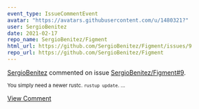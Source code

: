 ```yaml
---
event_type: IssueCommentEvent
avatar: "https://avatars.githubusercontent.com/u/1480321?"
user: SergioBenitez
date: 2021-02-17
repo_name: SergioBenitez/Figment
html_url: https://github.com/SergioBenitez/Figment/issues/9
repo_url: https://github.com/SergioBenitez/Figment
---
```


<a href='https://github.com/SergioBenitez' target='_blank'>SergioBenitez</a> commented on issue <a href='https://github.com/SergioBenitez/Figment/issues/9' target='_blank'>SergioBenitez/Figment#9</a>.

<small>You simply need a newer rustc. `rustup update`. ...</small>

<a href='https://github.com/SergioBenitez/Figment/issues/9' target='_blank'>View Comment</a>